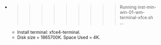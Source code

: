 * >>>>>>>>> Running inst-min-win-01-wm-terminal-xfce.sh ...
  * Install terminal: xfce4-terminal.
  * Disk size = 1865700K. Space Used = 4K.

